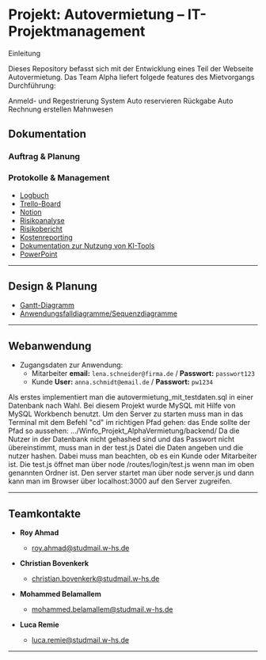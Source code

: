 # Projekt: Autovermietung – IT-Projektmanagement

Einleitung

Dieses Repository befasst sich mit der Entwicklung eines Teil der Webseite Autovermietung. Das Team Alpha liefert folgede features des Mietvorgangs Durchführung:

Anmeld- und Regestrierung System
Auto reservieren
Rückgabe Auto
Rechnung erstellen
Mahnwesen




## Dokumentation

### Auftrag & Planung




### Protokolle & Management

-  [Logbuch](https://docs.google.com/document/d/15GF09IdG36DPjd5Ey-WlCfoReXItvEM57o2ZZX0Mteg/edit?tab=t.0)
-  [Trello-Board](https://trello.com/b/CYIHeRmJ/projekt-winfo)
-  [Notion](https://www.notion.so/1e34e604205c801d94f7c184fe4f0516?v=1e34e604205c80c5aea2000c2aa540ee&pvs=4)
-  [Risikoanalyse](https://studmailwhsde-my.sharepoint.com/:x:/g/personal/christian_bovenkerk_studmail_w-hs_de/Ef4IGk3yBQ1AsfAwFbJBFIoBGsacE02Pet3x9OrwZ42Vlw?e=nMhZBb)
-  [Risikobericht](https://docs.google.com/document/d/1aQ7xzmw-nVU49Y2d1ZLfgAWBjlHhHwL-N-RTNltqIIw/edit?usp=sharing)
-  [Kostenreporting](https://docs.google.com/spreadsheets/d/15wFkdG4pU2KYF6CzObLUC2lXlmhkhckMKj3ChtuShh4/edit?usp=sharing)
- [Dokumentation zur Nutzung von KI-Tools](https://docs.google.com/document/d/1BlBkyYJo1Rm-une-ZAagnk6kbSxjRWtJBkPg1wGcEQk/edit?usp=sharing)
- [PowerPoint](https://studmailwhsde-my.sharepoint.com/:p:/g/personal/christian_bovenkerk_studmail_w-hs_de/ESmR_gwzN6ZGj34TgTvTuNQBOStJU7Qnq3pe6cw3alRs1w?e=eL8NsG)

  

---

## Design & Planung

-  [Gantt-Diagramm](https://docs.google.com/spreadsheets/d/1A8mtONvlZpncYvhavonJjvMApBQZnYpaMX9P6lQrQKU/edit?usp=sharing) 
-  [Anwendungsfalldiagramme/Sequenzdiagramme](https://docs.google.com/spreadsheets/d/1ZSPXvMbbACY-XNdplNhNhYPcBcWHUS9d6ika1TpZjXg/edit?usp=sharing)

---

## Webanwendung

- Zugangsdaten zur Anwendung:
  - Mitarbeiter **email:** `lena.schneider@firma.de` / **Passwort:** `passwort123`
  - Kunde **User:** `anna.schmidt@email.de` / **Passwort:** `pw1234`

 Als erstes implementiert man die autovermietung_mit_testdaten.sql in einer Datenbank nach Wahl. Bei diesem Projekt wurde MySQL mit Hilfe von MySQL Workbench benutzt.
 Um den Server zu starten muss man in das Terminal mit dem Befehl "cd" im richtigen Pfad gehen: das Ende sollte der Pfad so aussehen: .../Winfo_Projekt_AlphaVermietung/backend/
 Da die Nutzer in der Datenbank nicht gehashed sind und das Passwort nicht übereinstimmt, muss man in der test.js Datei die Daten angeben und die nutzer hashen. Dabei muss man beachten, ob es ein Kunde oder Mitarbeiter ist.
 Die test.js öffnet man über node /routes/login/test.js wenn man im oben genannten Ordner ist.
 Den server startet man über node server.js und dann kann man im Browser über localhost:3000 auf den Server zugreifen.

---

## Teamkontakte

- **Roy Ahmad**
  - [roy.ahmad@studmail.w-hs.de](mailto:roy.ahmad@studmail.w-hs.de)

- **Christian Bovenkerk**
  - [christian.bovenkerk@studmail.w-hs.de](mailto:christian.bovenkerk@studmail.w-hs.de)

- **Mohammed Belamallem**
  - [mohammed.belamallem@studmail.w-hs.de](mailto:mohammed.belamallem@studmail.w-hs.de)
    
- **Luca Remie**
  - [luca.remie@studmail.w-hs.de](mailto:luca.remie@studmail.w-hs.de)
---


